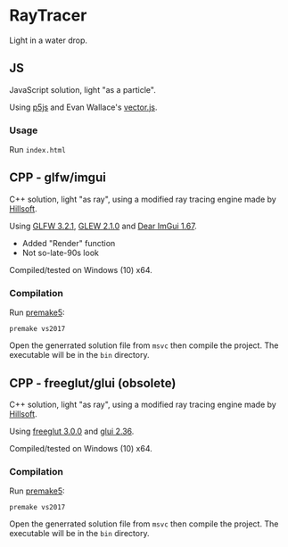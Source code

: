# RayTracer

Light in a water drop.

## JS
JavaScript solution, light "as a particle".

Using [p5js](https://p5js.org) and Evan Wallace's [vector.js](https://github.com/evanw/lightgl.js).

### Usage
Run ```index.html```

## CPP - glfw/imgui
C++ solution, light "as ray", using a modified ray tracing engine made by [Hillsoft](https://github.com/Hillsoft/Raytracer-Tutorial).

Using [GLFW 3.2.1](https://www.glfw.org), [GLEW 2.1.0](http://glew.sourceforge.net) and [Dear ImGui 1.67](https://github.com/ocornut/imgui).

+ Added "Render" function
+ Not so-late-90s look

Compiled/tested on Windows (10) x64.

### Compilation
Run [premake5](https://premake.github.io):

```premake vs2017```

Open the generrated solution file from ```msvc``` then compile the project.
The executable will be in the ```bin``` directory.

## CPP - freeglut/glui (obsolete)
C++ solution, light "as ray", using a modified ray tracing engine made by [Hillsoft](https://github.com/Hillsoft/Raytracer-Tutorial).

Using [freeglut 3.0.0](http://freeglut.sourceforge.net/index.php#download) and [glui 2.36](https://sourceforge.net/projects/glui/).

Compiled/tested on Windows (10) x64.

### Compilation
Run [premake5](https://premake.github.io):

```premake vs2017```

Open the generrated solution file from ```msvc``` then compile the project.
The executable will be in the ```bin``` directory.
